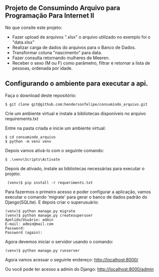## Projeto de Consumindo Arquivo para Programação Para Internet II

No que consite este projeto:
- Fazer upload de arquivos ".xlsx" o arquivo utilizado no exemplo foi o "data.xlsx"
- Realizar carga de dados do arquivos para o Banco de Dados.
- Transformar coluna "nascimento" para data.
- Fazer consulta retornando mulheres de Meeren.
- Receber o sexo (M ou F) como parâmetro, filtrar e retornar a lista
de pessoas, ordenada por idade.

## Configurando o ambiente para executar a api.
Faça o download deste repositório:
```
$ git clone git@github.com:hendersonfelipe/consumindo_arquivo.git
```

Crie um ambiente virtual e instale a bibliotecas disponíveis no 
arquivo requirements.txt

Entre na pasta criada e inicie um ambiente virtual:
```
$ cd consumindo_arquivo
$ python -m venv venv
```

Depois vamos ativá-lo com o seguinte comando:
```
$ .\venv\Scripts\Activate
```

Depois de ativado, instale as bibliotecas necessárias para executar o projeto:
```
 (venv)$ pip install -r requeriments.txt
```

Para fazermos o primeiro acesso e poder configurar a aplicação, vamos executar o comando 
'migrate' para gerar o banco de dados padrão do Django(SQLite). E depois criar o superusuário:
```
(venv)$ python manage.py migrate
(venv)$ python manage.py createsuperuser
Apelido/Usuário: admin
E-mail: admin@mail.com
Password: 
Password (again):
```

Agora devemos iniciar o servidor usando o comando:
```
(venv)$ python manage.py runserver
```

Agora vamos acessar o seguinte endereço:
[http://localhost:8000/](http://localhost:8000/)

Ou você pode ter acesso a admin do Django:
[http://localhost:8000/admin](http://localhost:8000/admin)
